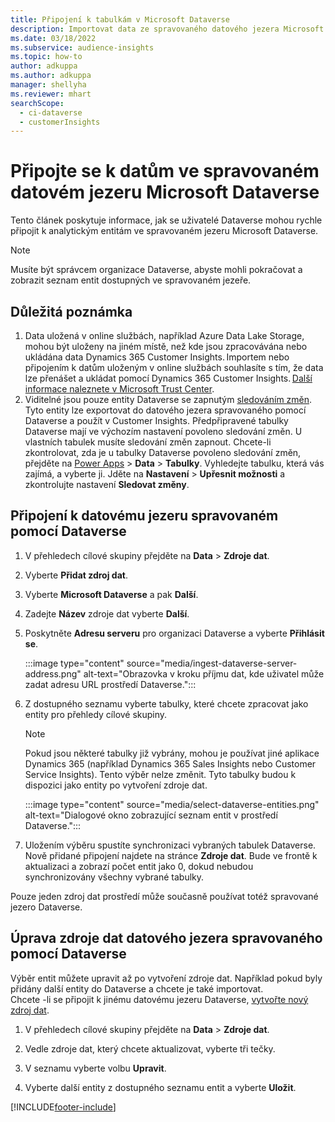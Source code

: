 ```yaml
---
title: Připojení k tabulkám v Microsoft Dataverse
description: Importovat data ze spravovaného datového jezera Microsoft Dataverse.
ms.date: 03/18/2022
ms.subservice: audience-insights
ms.topic: how-to
author: adkuppa
ms.author: adkuppa
manager: shellyha
ms.reviewer: mhart
searchScope:
  - ci-dataverse
  - customerInsights
---
```


# <a name="connect-to-data-in-a-microsoft-dataverse-managed-data-lake"></a>Připojte se k datům ve spravovaném datovém jezeru Microsoft Dataverse

Tento článek poskytuje informace, jak se uživatelé Dataverse mohou rychle připojit k analytickým entitám ve spravovaném jezeru Microsoft Dataverse. 

> [!NOTE]
> Musíte být správcem organizace Dataverse, abyste mohli pokračovat a zobrazit seznam entit dostupných ve spravovaném jezeře.

## <a name="important-considerations"></a>Důležitá poznámka

1. Data uložená v online službách, například Azure Data Lake Storage, mohou být uloženy na jiném místě, než kde jsou zpracovávána nebo ukládána data Dynamics 365 Customer Insights. Importem nebo připojením k datům uloženým v online službách souhlasíte s tím, že data lze přenášet a ukládat pomocí Dynamics 365 Customer Insights. [Další informace naleznete v Microsoft Trust Center](https://www.microsoft.com/trust-center).
2. Viditelné jsou pouze entity Dataverse se zapnutým [sledováním změn](/power-platform/admin/enable-change-tracking-control-data-synchronization). Tyto entity lze exportovat do datového jezera spravovaného pomocí Dataverse a použít v Customer Insights. Předpřipravené tabulky Dataverse mají ve výchozím nastavení povoleno sledování změn. U vlastních tabulek musíte sledování změn zapnout. Chcete-li zkontrolovat, zda je u tabulky Dataverse povoleno sledování změn, přejděte na [Power Apps](https://make.powerapps.com) > **Data** > **Tabulky**. Vyhledejte tabulku, která vás zajímá, a vyberte ji. Jděte na **Nastavení** > **Upřesnit možnosti** a zkontrolujte nastavení **Sledovat změny**.

## <a name="connect-to-a-dataverse-managed-lake"></a>Připojení k datovému jezeru spravovaném pomocí Dataverse

1. V přehledech cílové skupiny přejděte na **Data** > **Zdroje dat**.

2. Vyberte **Přidat zdroj dat**.

3. Vyberte **Microsoft Dataverse** a pak **Další**.

4. Zadejte **Název** zdroje dat vyberte **Další**. 

5. Poskytněte **Adresu serveru** pro organizaci Dataverse a vyberte **Přihlásit se**.

   :::image type="content" source="media/ingest-dataverse-server-address.png" alt-text="Obrazovka v kroku příjmu dat, kde uživatel může zadat adresu URL prostředí Dataverse.":::

6. Z dostupného seznamu vyberte tabulky, které chcete zpracovat jako entity pro přehledy cílové skupiny.    

   > [!NOTE]
   > Pokud jsou některé tabulky již vybrány, mohou je používat jiné aplikace Dynamics 365 (například Dynamics 365 Sales Insights nebo Customer Service Insights). Tento výběr nelze změnit. Tyto tabulky budou k dispozici jako entity po vytvoření zdroje dat.

   :::image type="content" source="media/select-dataverse-entities.png" alt-text="Dialogové okno zobrazující seznam entit v prostředí Dataverse.":::

7. Uložením výběru spustíte synchronizaci vybraných tabulek Dataverse. Nově přidané připojení najdete na stránce **Zdroje dat**. Bude ve frontě k aktualizaci a zobrazí počet entit jako 0, dokud nebudou synchronizovány všechny vybrané tabulky.

Pouze jeden zdroj dat prostředí může současně používat totéž spravované jezero Dataverse.

## <a name="edit-a-dataverse-managed-lake-data-source"></a>Úprava zdroje dat datového jezera spravovaného pomocí Dataverse

Výběr entit můžete upravit až po vytvoření zdroje dat. Například pokud byly přidány další entity do Dataverse a chcete je také importovat.    
Chcete -li se připojit k jinému datovému jezeru Dataverse, [vytvořte nový zdroj dat](#connect-to-a-dataverse-managed-lake).

1. V přehledech cílové skupiny přejděte na **Data** > **Zdroje dat**.

2. Vedle zdroje dat, který chcete aktualizovat, vyberte tři tečky.

3. V seznamu vyberte volbu **Upravit**.

4. Vyberte další entity z dostupného seznamu entit a vyberte **Uložit**.

[!INCLUDE[footer-include](../includes/footer-banner.md)]
